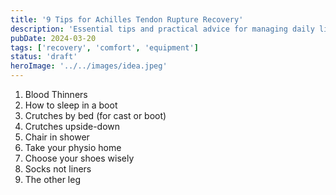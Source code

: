 ```yaml
---
title: '9 Tips for Achilles Tendon Rupture Recovery'
description: 'Essential tips and practical advice for managing daily life while recovering from an Achilles tendon rupture.'
pubDate: 2024-03-20
tags: ['recovery', 'comfort', 'equipment']
status: 'draft'
heroImage: '../../images/idea.jpeg'
---
```


1. Blood Thinners
2. How to sleep in a boot
3. Crutches by bed (for cast or boot)
4. Crutches upside-down
5. Chair in shower
6. Take your physio home
7. Choose your shoes wisely
8. Socks not liners
9. The other leg
